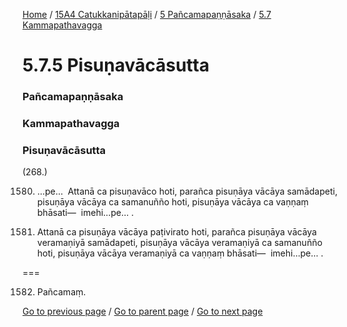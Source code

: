 
[Home](/) / [15A4 Catukkanipātapāḷi](/tipitaka/15A4.md) / [5 Pañcamapaṇṇāsaka](/tipitaka/15A4/5.md) / [5.7 Kammapathavagga](/tipitaka/15A4/5/5.7.md)

# 5.7.5 Pisuṇavācāsutta

### Pañcamapaṇṇāsaka

### Kammapathavagga

### Pisuṇavācāsutta

(268.)

1580. …pe…  Attanā ca pisuṇavāco hoti, parañca pisuṇāya vācāya samādapeti, pisuṇāya vācāya ca samanuñño hoti, pisuṇāya vācāya ca vaṇṇaṃ bhāsati—  imehi…pe… .

1581. Attanā ca pisuṇāya vācāya paṭivirato hoti, parañca pisuṇāya vācāya veramaṇiyā samādapeti, pisuṇāya vācāya veramaṇiyā ca samanuñño hoti, pisuṇāya vācāya veramaṇiyā ca vaṇṇaṃ bhāsati—  imehi…pe… .

===

1582. Pañcamaṃ.



[Go to previous page](/tipitaka/15A4/5/5.7/5.7.4.md) / [Go to parent page](/tipitaka/15A4/5/5.7.md) / [Go to next page](/tipitaka/15A4/5/5.7/5.7.6.md)



